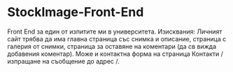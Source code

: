 # StockImage-Front-End
Front End за един от изпитите ми в университета. 
Изисквания:
Личният сайт трябва да има главна страница със снимка и описание, страница с галерия от снимки, 
страница за оставяне на коментари (да св вижда добавения коментар). 
Може и контактна форма на страница Контакти / изпращане на съобщение до адрес /.
